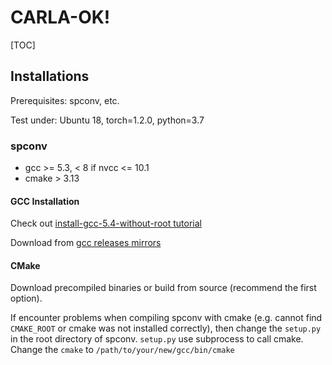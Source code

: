 # CARLA-OK!

[TOC]

## Installations

Prerequisites: spconv, etc.

Test under: Ubuntu 18, torch=1.2.0, python=3.7

### spconv

* gcc >= 5.3, < 8 if nvcc <= 10.1
* cmake > 3.13

#### GCC Installation

Check out [install-gcc-5.4-without-root tutorial](http://www.xieqiang.site/2017/07/31/install-gcc-5.4-without-root/)

Download from [gcc releases mirrors](https://bigsearcher.com/mirrors/gcc/releases/)

#### CMake

Download precompiled binaries or build from source (recommend the first option).

If encounter problems when compiling spconv with cmake (e.g. cannot find `CMAKE_ROOT` or cmake was not installed correctly), then change the `setup.py` in the root directory of spconv. `setup.py` use subprocess to call cmake. Change the `cmake` to `/path/to/your/new/gcc/bin/cmake`

